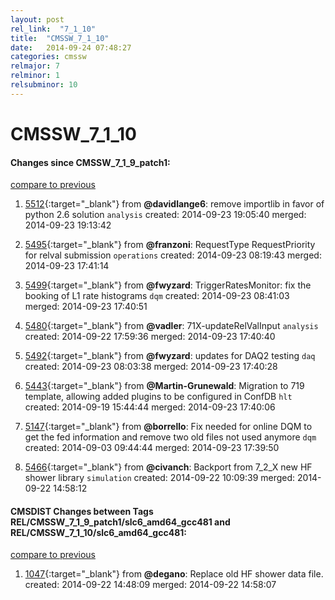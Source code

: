 ```yaml
---
layout: post
rel_link:  "7_1_10"
title:  "CMSSW_7_1_10"
date:   2014-09-24 07:48:27
categories: cmssw
relmajor: 7
relminor: 1
relsubminor: 10
---
```


# CMSSW_7_1_10
#### Changes since CMSSW_7_1_9_patch1:

[compare to previous](https://github.com/cms-sw/cmssw/compare/CMSSW_7_1_9_patch1...CMSSW_7_1_10)



1. [5512](http://github.com/cms-sw/cmssw/pull/5512){:target="_blank"}  from **@davidlange6**: remove importlib in favor of python 2.6 solution `analysis`  created: 2014-09-23 19:05:40 merged: 2014-09-23 19:13:42

2. [5495](http://github.com/cms-sw/cmssw/pull/5495){:target="_blank"}  from **@franzoni**: RequestType RequestPriority for relval submission `operations`  created: 2014-09-23 08:19:43 merged: 2014-09-23 17:41:14

3. [5499](http://github.com/cms-sw/cmssw/pull/5499){:target="_blank"}  from **@fwyzard**: TriggerRatesMonitor: fix the booking of L1 rate histograms `dqm`  created: 2014-09-23 08:41:03 merged: 2014-09-23 17:40:51

4. [5480](http://github.com/cms-sw/cmssw/pull/5480){:target="_blank"}  from **@vadler**: 71X-updateRelValInput `analysis`  created: 2014-09-22 17:59:36 merged: 2014-09-23 17:40:40

5. [5492](http://github.com/cms-sw/cmssw/pull/5492){:target="_blank"}  from **@fwyzard**: updates for DAQ2 testing `daq`  created: 2014-09-23 08:03:38 merged: 2014-09-23 17:40:28

6. [5443](http://github.com/cms-sw/cmssw/pull/5443){:target="_blank"}  from **@Martin-Grunewald**: Migration to 719 template, allowing added plugins to be configured in ConfDB `hlt`  created: 2014-09-19 15:44:44 merged: 2014-09-23 17:40:06

7. [5147](http://github.com/cms-sw/cmssw/pull/5147){:target="_blank"}  from **@borrello**: Fix needed for online DQM to get the fed information and remove two old files not used anymore  `dqm`  created: 2014-09-03 09:44:44 merged: 2014-09-23 17:39:50

8. [5466](http://github.com/cms-sw/cmssw/pull/5466){:target="_blank"}  from **@civanch**: Backport from 7_2_X new HF shower library `simulation`  created: 2014-09-22 10:09:39 merged: 2014-09-22 14:58:12

#### CMSDIST Changes between Tags REL/CMSSW_7_1_9_patch1/slc6_amd64_gcc481 and REL/CMSSW_7_1_10/slc6_amd64_gcc481:

[compare to previous](https://github.com/cms-sw/cmsdist/compare/REL/CMSSW_7_1_9_patch1/slc6_amd64_gcc481...REL/CMSSW_7_1_10/slc6_amd64_gcc481)



1. [1047](http://github.com/cms-sw/cmsdist/pull/1047){:target="_blank"}  from **@degano**: Replace old HF shower data file. created: 2014-09-22 14:48:09 merged: 2014-09-22 14:58:07
